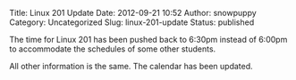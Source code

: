 Title: Linux 201 Update
Date: 2012-09-21 10:52
Author: snowpuppy
Category: Uncategorized
Slug: linux-201-update
Status: published

The time for Linux 201 has been pushed back to 6:30pm instead of 6:00pm
to accommodate the schedules of some other students.

All other information is the same. The calendar has been updated.
